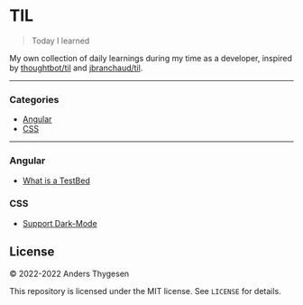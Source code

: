 # TIL
> Today I learned

My own collection of daily learnings during my time as a developer, inspired by [thoughtbot/til](https://github.com/thoughtbot/til) and [jbranchaud/til](https://github.com/jbranchaud/til). 

---

### Categories

* [Angular](#angular)
* [CSS](#css)

---

### Angular

- [What is a TestBed](angular/what-is-a-testbed.md)

### CSS

- [Support Dark-Mode](css/support-dark-mode.md)

## License

&copy; 2022-2022 Anders Thygesen

This repository is licensed under the MIT license. See `LICENSE` for
details.
